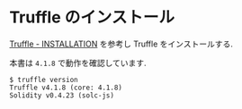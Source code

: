 # Truffle のインストール

[Truffle - INSTALLATION](http://truffleframework.com/docs/getting_started/installation) を参考し Truffle をインストールする.

本書は `4.1.8` で動作を確認しています.

```
$ truffle version
Truffle v4.1.8 (core: 4.1.8)
Solidity v0.4.23 (solc-js)
```
